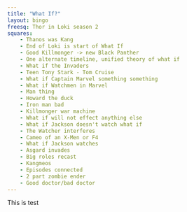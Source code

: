 ```yaml
---
title: "What If?"
layout: bingo
freesq: Thor in Loki season 2
squares:
    - Thanos was Kang
    - End of Loki is start of What If
    - Good Killmonger -> new Black Panther
    - One alternate timeline, unified theory of what if
    - What if the Invaders
    - Teen Tony Stark - Tom Cruise
    - What if Captain Marvel something something
    - What if Watchmen in Marvel
    - Man thing
    - Howard the duck
    - Iron man bad
    - Killmonger war machine
    - What if will not effect anything else
    - What if Jackson doesn't watch what if
    - The Watcher interferes
    - Cameo of an X-Men or F4
    - What if Jackson watches
    - Asgard invades
    - Big roles recast
    - Kangmeos
    - Episodes connected
    - 2 part zombie ender
    - Good doctor/bad doctor
---
```


This is test